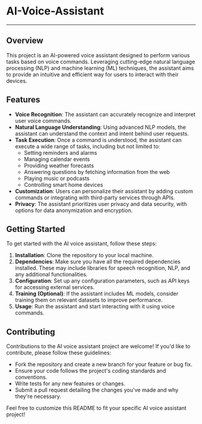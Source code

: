 # AI-Voice-Assistant
---
## Overview

This project is an AI-powered voice assistant designed to perform various tasks based on voice commands. Leveraging cutting-edge natural language processing (NLP) and machine learning (ML) techniques, the assistant aims to provide an intuitive and efficient way for users to interact with their devices.

## Features

- **Voice Recognition**: The assistant can accurately recognize and interpret user voice commands.
- **Natural Language Understanding**: Using advanced NLP models, the assistant can understand the context and intent behind user requests.
- **Task Execution**: Once a command is understood, the assistant can execute a wide range of tasks, including but not limited to:
  - Setting reminders and alarms
  - Managing calendar events
  - Providing weather forecasts
  - Answering questions by fetching information from the web
  - Playing music or podcasts
  - Controlling smart home devices
- **Customization**: Users can personalize their assistant by adding custom commands or integrating with third-party services through APIs.
- **Privacy**: The assistant prioritizes user privacy and data security, with options for data anonymization and encryption.

## Getting Started

To get started with the AI voice assistant, follow these steps:

1. **Installation**: Clone the repository to your local machine.
2. **Dependencies**: Make sure you have all the required dependencies installed. These may include libraries for speech recognition, NLP, and any additional functionalities.
3. **Configuration**: Set up any configuration parameters, such as API keys for accessing external services.
4. **Training (Optional)**: If the assistant includes ML models, consider training them on relevant datasets to improve performance.
5. **Usage**: Run the assistant and start interacting with it using voice commands.

## Contributing

Contributions to the AI voice assistant project are welcome! If you'd like to contribute, please follow these guidelines:

- Fork the repository and create a new branch for your feature or bug fix.
- Ensure your code follows the project's coding standards and conventions.
- Write tests for any new features or changes.
- Submit a pull request detailing the changes you've made and why they're necessary.


Feel free to customize this README to fit your specific AI voice assistant project!
